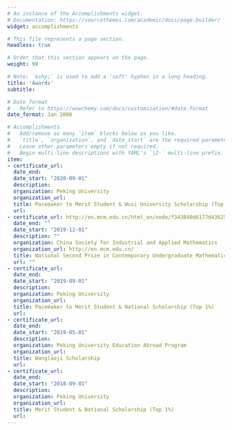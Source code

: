 ```yaml
---
# An instance of the Accomplishments widget.
# Documentation: https://sourcethemes.com/academic/docs/page-builder/
widget: accomplishments

# This file represents a page section.
headless: true

# Order that this section appears on the page.
weight: 90

# Note: `&shy;` is used to add a 'soft' hyphen in a long heading.
title: 'Awards'
subtitle:

# Date format
#   Refer to https://wowchemy.com/docs/customization/#date-format
date_format: Jan 2006

# Accomplishments.
#   Add/remove as many `item` blocks below as you like.
#   `title`, `organization`, and `date_start` are the required parameters.
#   Leave other parameters empty if not required.
#   Begin multi-line descriptions with YAML's `|2-` multi-line prefix.
item:
- certificate_url: 
  date_end: 
  date_start: "2020-09-01"
  description: 
  organization: Peking University
  organization_url: 
  title: Pacemaker to Merit Student & Wusi University Scholarship (Top 1%)
  url: 
- certificate_url: http://en.mcm.edu.cn/html_en/node/f343840d6177d436255747b0e544b0aa.html
  date_end: ""
  date_start: "2019-12-01"
  description: ""
  organization: China Society for Industrial and Applied Mathematics
  organization_url: http://en.mcm.edu.cn/
  title: National Second Prize in Contemporary Undergraduate Mathematical Contest in Modeling
  url: ""
- certificate_url: 
  date_end: 
  date_start: "2019-09-01"
  description: 
  organization: Peking University
  organization_url: 
  title: Pacemaker to Merit Student & National Scholarship (Top 1%)
  url: 
- certificate_url: 
  date_end: 
  date_start: "2019-05-01"
  description: 
  organization: Peking University Education Abroad Program
  organization_url: 
  title: Wanglaoji Scholarship
  url: 
- certificate_url: 
  date_end: 
  date_start: "2018-09-01"
  description: 
  organization: Peking University
  organization_url: 
  title: Merit Student & National Scholarship (Top 1%)
  url: 
---
```

